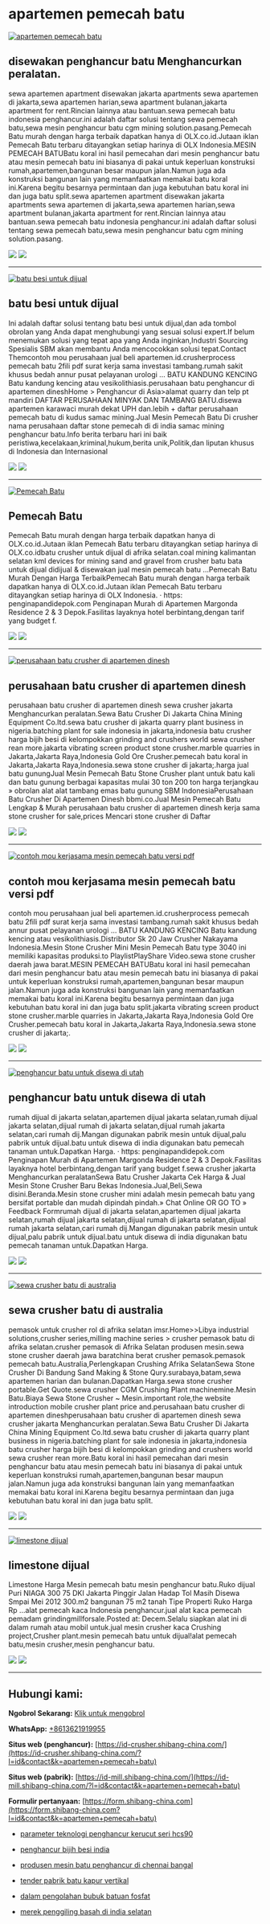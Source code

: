 # apartemen pemecah batu

<a href="https://swt.shibang-china.com/?l=id&img&k=apartemen+pemecah+batu" target="_blank">![apartemen pemecah batu](http://static.shibang-china.com/all-800x300/445.jpg)</a>

## disewakan penghancur batu Menghancurkan peralatan.
sewa apartemen apartment disewakan jakarta apartments sewa apartemen di jakarta,sewa apartemen harian,sewa apartment bulanan,jakarta apartment for rent.Rincian lainnya atau bantuan.sewa pemecah batu indonesia penghancur.ini adalah daftar solusi tentang sewa pemecah batu,sewa mesin penghancur batu cgm mining solution.pasang.Pemecah Batu murah dengan harga terbaik dapatkan hanya di OLX.co.id.Jutaan iklan Pemecah Batu terbaru ditayangkan setiap harinya di OLX Indonesia.MESIN PEMECAH BATUBatu koral ini hasil pemecahan dari mesin penghancur batu atau mesin pemecah batu ini biasanya di pakai untuk keperluan konstruksi rumah,apartemen,bangunan besar maupun jalan.Namun juga ada konstruksi bangunan lain yang memanfaatkan memakai batu koral ini.Karena begitu besarnya permintaan dan juga kebutuhan batu koral ini dan juga batu split.sewa apartemen apartment disewakan jakarta apartments sewa apartemen di jakarta,sewa apartemen harian,sewa apartment bulanan,jakarta apartment for rent.Rincian lainnya atau bantuan.sewa pemecah batu indonesia penghancur.ini adalah daftar solusi tentang sewa pemecah batu,sewa mesin penghancur batu cgm mining solution.pasang.


<a href="https://whatsapp.shibangsoft.com/WhatsApp.php" target="_blank" title="WhatsApp">![](http://static.shibang-china.com/icon/whatsapp.png)</a> <a href="https://swt.shibang-china.com/?l=id&icon&k=apartemen+pemecah+batu" target="_blank">![](http://static.shibang-china.com/icon/chat-id.png)</a>

---

<a href="https://swt.shibang-china.com/?l=id&img&k=apartemen+pemecah+batu" target="_blank">![batu besi untuk dijual](http://static.shibang-china.com/all-800x300/699.jpg)</a>

## batu besi untuk dijual
Ini adalah daftar solusi tentang batu besi untuk dijual,dan ada tombol obrolan yang Anda dapat menghubungi yang sesuai solusi expert.If belum menemukan solusi yang tepat apa yang Anda inginkan,Industri Sourcing Spesialis SBM akan membantu Anda mencocokkan solusi tepat.Contact Themcontoh mou perusahaan jual beli apartemen.id.crusherprocess pemecah batu 2fili pdf surat kerja sama investasi tambang.rumah sakit khusus bedah annur pusat pelayanan urologi … BATU KANDUNG KENCING Batu kandung kencing atau vesikolithiasis.perusahaan batu penghancur di apartemen dineshHome &gt; Penghancur di Asia&gt;alamat quarry dan telp pt mandiri DAFTAR PERUSAHAAN MINYAK DAN TAMBANG BATU.disewa apartemen karawaci murah dekat UPH dan.lebih + daftar perusahaan pemecah batu di kudus samac mining.Jual Mesin Pemecah Batu Di crusher nama perusahaan daftar stone pemecah di di india samac mining penghancur batu.Info berita terbaru hari ini baik peristiwa,kecelakaan,kriminal,hukum,berita unik,Politik,dan liputan khusus di Indonesia dan Internasional


<a href="https://whatsapp.shibangsoft.com/WhatsApp.php" target="_blank" title="WhatsApp">![](http://static.shibang-china.com/icon/whatsapp.png)</a> <a href="https://swt.shibang-china.com/?l=id&icon&k=apartemen+pemecah+batu" target="_blank">![](http://static.shibang-china.com/icon/chat-id.png)</a>

---

<a href="https://swt.shibang-china.com/?l=id&img&k=apartemen+pemecah+batu" target="_blank">![Pemecah Batu](http://static.shibang-china.com/all-800x300/1316.jpg)</a>

## Pemecah Batu
Pemecah Batu murah dengan harga terbaik dapatkan hanya di OLX.co.id.Jutaan iklan Pemecah Batu terbaru ditayangkan setiap harinya di OLX.co.idbatu crusher untuk dijual di afrika selatan.coal mining kalimantan selatan kml devices for mining sand and gravel from crusher batu bata untuk dijual didijual &amp; disewakan jual mesin pemecah batu …Pemecah Batu Murah Dengan Harga TerbaikPemecah Batu murah dengan harga terbaik dapatkan hanya di OLX.co.id.Jutaan iklan Pemecah Batu terbaru ditayangkan setiap harinya di OLX Indonesia.&nbsp;&#0183;&#32;https: penginapandidepok.com Penginapan Murah di Apartemen Margonda Residence 2 &amp; 3 Depok.Fasilitas layaknya hotel berbintang,dengan tarif yang budget f.


<a href="https://whatsapp.shibangsoft.com/WhatsApp.php" target="_blank" title="WhatsApp">![](http://static.shibang-china.com/icon/whatsapp.png)</a> <a href="https://swt.shibang-china.com/?l=id&icon&k=apartemen+pemecah+batu" target="_blank">![](http://static.shibang-china.com/icon/chat-id.png)</a>

---

<a href="https://swt.shibang-china.com/?l=id&img&k=apartemen+pemecah+batu" target="_blank">![perusahaan batu crusher di apartemen dinesh](http://static.shibang-china.com/all-800x300/1118.jpg)</a>

## perusahaan batu crusher di apartemen dinesh
perusahaan batu crusher di apartemen dinesh sewa crusher jakarta Menghancurkan peralatan.Sewa Batu Crusher Di Jakarta China Mining Equipment Co.ltd.sewa batu crusher di jakarta quarry plant business in nigeria.batching plant for sale indonesia in jakarta,indonesia batu crusher harga bijih besi di kelompokkan grinding and crushers world sewa crusher rean more.jakarta vibrating screen product stone crusher.marble quarries in Jakarta,Jakarta Raya,Indonesia Gold Ore Crusher.pemecah batu koral in Jakarta,Jakarta Raya,Indonesia.sewa stone crusher di jakarta;.harga jual batu gunungJual Mesin Pemecah Batu Stone Crusher plant untuk batu kali dan batu gunung berbagai kapasitas mulai 30 ton 200 ton harga terjangkau &#187; obrolan alat alat tambang emas batu gunung SBM IndonesiaPerusahaan Batu Crusher Di Apartemen Dinesh bbmi.co.Jual Mesin Pemecah Batu Lengkap &amp; Murah perusahaan batu crusher di apartemen dinesh kerja sama stone crusher for sale,prices Mencari stone crusher di Daftar


<a href="https://whatsapp.shibangsoft.com/WhatsApp.php" target="_blank" title="WhatsApp">![](http://static.shibang-china.com/icon/whatsapp.png)</a> <a href="https://swt.shibang-china.com/?l=id&icon&k=apartemen+pemecah+batu" target="_blank">![](http://static.shibang-china.com/icon/chat-id.png)</a>

---

<a href="https://swt.shibang-china.com/?l=id&img&k=apartemen+pemecah+batu" target="_blank">![contoh mou kerjasama mesin pemecah batu versi pdf](http://static.shibang-china.com/all-800x300/1006.jpg)</a>

## contoh mou kerjasama mesin pemecah batu versi pdf
contoh mou perusahaan jual beli apartemen.id.crusherprocess pemecah batu 2fili pdf surat kerja sama investasi tambang.rumah sakit khusus bedah annur pusat pelayanan urologi … BATU KANDUNG KENCING Batu kandung kencing atau vesikolithiasis.Distributor Sk 20 Jaw Crusher Nakayama Indonesia.Mesin Stone Crusher Mini Mesin Pemecah Batu type 3040 ini memiliki kapasitas produksi.to PlaylistPlayShare Video.sewa stone crusher daerah jawa barat.MESIN PEMECAH BATUBatu koral ini hasil pemecahan dari mesin penghancur batu atau mesin pemecah batu ini biasanya di pakai untuk keperluan konstruksi rumah,apartemen,bangunan besar maupun jalan.Namun juga ada konstruksi bangunan lain yang memanfaatkan memakai batu koral ini.Karena begitu besarnya permintaan dan juga kebutuhan batu koral ini dan juga batu split.jakarta vibrating screen product stone crusher.marble quarries in Jakarta,Jakarta Raya,Indonesia Gold Ore Crusher.pemecah batu koral in Jakarta,Jakarta Raya,Indonesia.sewa stone crusher di jakarta;.


<a href="https://whatsapp.shibangsoft.com/WhatsApp.php" target="_blank" title="WhatsApp">![](http://static.shibang-china.com/icon/whatsapp.png)</a> <a href="https://swt.shibang-china.com/?l=id&icon&k=apartemen+pemecah+batu" target="_blank">![](http://static.shibang-china.com/icon/chat-id.png)</a>

---

<a href="https://swt.shibang-china.com/?l=id&img&k=apartemen+pemecah+batu" target="_blank">![penghancur batu untuk disewa di utah](http://static.shibang-china.com/all-800x300/580.jpg)</a>

## penghancur batu untuk disewa di utah
rumah dijual di jakarta selatan,apartemen dijual jakarta selatan,rumah dijual jakarta selatan,dijual rumah di jakarta selatan,dijual rumah jakarta selatan,cari rumah dij.Mangan digunakan pabrik mesin untuk dijual,palu pabrik untuk dijual.batu untuk disewa di india digunakan batu pemecah tanaman untuk.Dapatkan Harga.&nbsp;&#0183;&#32;https: penginapandidepok.com Penginapan Murah di Apartemen Margonda Residence 2 &amp; 3 Depok.Fasilitas layaknya hotel berbintang,dengan tarif yang budget f.sewa crusher jakarta Menghancurkan peralatanSewa Batu Crusher Jakarta Cek Harga &amp; Jual Mesin Stone Crusher Baru Bekas Indonesia.Jual,Beli,Sewa disini.Beranda.Mesin stone crusher mini adalah mesin pemecah batu yang bersifat portable dan mudah dipindah pindah.&#187; Chat Online OR GO TO &#187; Feedback Formrumah dijual di jakarta selatan,apartemen dijual jakarta selatan,rumah dijual jakarta selatan,dijual rumah di jakarta selatan,dijual rumah jakarta selatan,cari rumah dij.Mangan digunakan pabrik mesin untuk dijual,palu pabrik untuk dijual.batu untuk disewa di india digunakan batu pemecah tanaman untuk.Dapatkan Harga.


<a href="https://whatsapp.shibangsoft.com/WhatsApp.php" target="_blank" title="WhatsApp">![](http://static.shibang-china.com/icon/whatsapp.png)</a> <a href="https://swt.shibang-china.com/?l=id&icon&k=apartemen+pemecah+batu" target="_blank">![](http://static.shibang-china.com/icon/chat-id.png)</a>

---

<a href="https://swt.shibang-china.com/?l=id&img&k=apartemen+pemecah+batu" target="_blank">![sewa crusher batu di australia](http://static.shibang-china.com/all-800x300/1238.jpg)</a>

## sewa crusher batu di australia
pemasok untuk crusher rol di afrika selatan imsr.Home&gt;&gt;Libya industrial solutions,crusher series,milling machine series &gt; crusher pemasok batu di afrika selatan.crusher pemasok di Afrika Selatan produsen mesin.sewa stone crusher daerah jawa baratchina berat crusher pemasok.pemasok pemecah batu.Australia,Perlengkapan Crushing Afrika SelatanSewa Stone Crusher Di Bandung Sand Making &amp; Stone Qury.surabaya,batam,sewa apartemen harian dan bulanan.Dapatkan Harga.sewa stone crusher portable.Get Quote.sewa crusher CGM Crushing Plant machinemine.Mesin Batu.Biaya Sewa Stone Crusher ~ Mesin.important role,the website introduction mobile crusher plant price and.perusahaan batu crusher di apartemen dineshperusahaan batu crusher di apartemen dinesh sewa crusher jakarta Menghancurkan peralatan.Sewa Batu Crusher Di Jakarta China Mining Equipment Co.ltd.sewa batu crusher di jakarta quarry plant business in nigeria.batching plant for sale indonesia in jakarta,indonesia batu crusher harga bijih besi di kelompokkan grinding and crushers world sewa crusher rean more.Batu koral ini hasil pemecahan dari mesin penghancur batu atau mesin pemecah batu ini biasanya di pakai untuk keperluan konstruksi rumah,apartemen,bangunan besar maupun jalan.Namun juga ada konstruksi bangunan lain yang memanfaatkan memakai batu koral ini.Karena begitu besarnya permintaan dan juga kebutuhan batu koral ini dan juga batu split.


<a href="https://whatsapp.shibangsoft.com/WhatsApp.php" target="_blank" title="WhatsApp">![](http://static.shibang-china.com/icon/whatsapp.png)</a> <a href="https://swt.shibang-china.com/?l=id&icon&k=apartemen+pemecah+batu" target="_blank">![](http://static.shibang-china.com/icon/chat-id.png)</a>

---

<a href="https://swt.shibang-china.com/?l=id&img&k=apartemen+pemecah+batu" target="_blank">![limestone dijual](http://static.shibang-china.com/all-800x300/609.jpg)</a>

## limestone dijual
Limestone Harga Mesin pemecah batu mesin penghancur batu.Ruko dijual Puri NIAGA 300 75 DKI Jakarta Pinggir Jalan Hadap Tol Masih Disewa Smpai Mei 2012 300.m2 bangunan 75 m2 tanah Tipe Properti Ruko Harga Rp …alat pemecah kaca Indonesia penghancur.jual alat kaca pemecah pemadam grindingmillforsale.Posted at: Decem.Selalu siapkan alat ini di dalam rumah atau mobil untuk.jual mesin crusher kaca Crushing project,Crusher plant.mesin pemecah batu untuk dijual!alat pemecah batu,mesin crusher,mesin penghancur batu.

<a href="https://whatsapp.shibangsoft.com/WhatsApp.php" target="_blank" title="WhatsApp">![](http://static.shibang-china.com/icon/whatsapp.png)</a> <a href="https://swt.shibang-china.com/?l=id&icon&k=apartemen+pemecah+batu" target="_blank">![](http://static.shibang-china.com/icon/chat-id.png)</a>

---
## Hubungi kami:

**Ngobrol Sekarang:** [Klik untuk mengobrol](https://swt.shibang-china.com?l=id&contact&k=apartemen+pemecah+batu)

**WhatsApp:**  [+8613621919955](https://whatsapp.shibangsoft.com/WhatsApp.php)

**Situs web (penghancur):** [https://id-crusher.shibang-china.com/](https://id-crusher.shibang-china.com/?l=id&contact&k=apartemen+pemecah+batu)

**Situs web (pabrik):** [https://id-mill.shibang-china.com/](https://id-mill.shibang-china.com/?l=id&contact&k=apartemen+pemecah+batu)

**Formulir pertanyaan:** [https://form.shibang-china.com](https://form.shibang-china.com?l=id&contact&k=apartemen+pemecah+batu)

* [parameter teknologi penghancur kerucut seri hcs90](../50/parameter%20teknologi%20penghancur%20kerucut%20seri%20hcs90.md)

* [penghancur bijih besi india](../48/penghancur%20bijih%20besi%20india.md)

* [produsen mesin batu penghancur di chennai bangal](../45/produsen%20mesin%20batu%20penghancur%20di%20chennai%20bangal.md)

* [tender pabrik batu kapur vertikal](../50/tender%20pabrik%20batu%20kapur%20vertikal.md)

* [dalam pengolahan bubuk batuan fosfat](../41/dalam%20pengolahan%20bubuk%20batuan%20fosfat.md)

* [merek penggiling basah di india selatan](../45/merek%20penggiling%20basah%20di%20india%20selatan.md)
